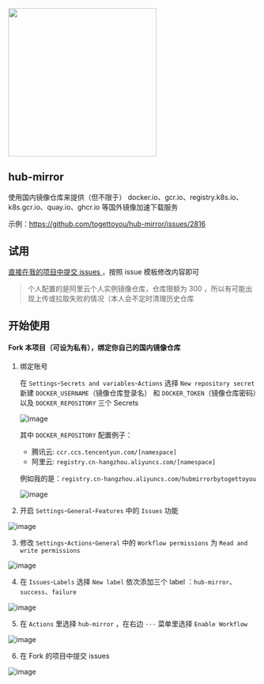 <img src="https://user-images.githubusercontent.com/55381228/221747734-13783ce6-1969-4c10-acd6-833f5046aa85.png" width="300px">

## hub-mirror

使用国内镜像仓库来提供（但不限于） docker.io、gcr.io、registry.k8s.io、k8s.gcr.io、quay.io、ghcr.io 等国外镜像加速下载服务

示例：https://github.com/togettoyou/hub-mirror/issues/2816

## 试用

[直接在我的项目中提交 issues ](https://github.com/togettoyou/hub-mirror/issues/new/choose)，按照 issue 模板修改内容即可

> 个人配置的是阿里云个人实例镜像仓库，仓库限额为 300 ，所以有可能出现上传或拉取失败的情况（本人会不定时清理历史仓库

## 开始使用

#### Fork 本项目（可设为私有），绑定你自己的国内镜像仓库

1. 绑定账号

   在 `Settings`-`Secrets and variables`-`Actions` 选择 `New repository secret` 新建 `DOCKER_USERNAME`（镜像仓库登录名）
   和 `DOCKER_TOKEN`（镜像仓库密码）以及 `DOCKER_REPOSITORY` 三个 Secrets

   ![image](https://github.com/user-attachments/assets/13010521-13b2-4c55-83d6-50956e039434)

   其中 `DOCKER_REPOSITORY` 配置例子：

   - 腾讯云: `ccr.ccs.tencentyun.com/[namespace]`
   - 阿里云: `registry.cn-hangzhou.aliyuncs.com/[namespace]`

   例如我的是：`registry.cn-hangzhou.aliyuncs.com/hubmirrorbytogettoyou`

   ![image](https://github.com/user-attachments/assets/5af044b7-f62e-401c-976f-a8556964b995)

2. 开启 `Settings`-`General`-`Features` 中的 `Issues` 功能

![image](https://github.com/user-attachments/assets/f981a0b9-b164-4582-8f5e-46d8cbe41bae)

3. 修改 `Settings`-`Actions`-`General` 中的 `Workflow permissions` 为 `Read and write permissions`

![image](https://github.com/user-attachments/assets/9f556ced-d134-41f7-b47e-fa95c10db08a)

4. 在 `Issues`-`Labels` 选择 `New label` 依次添加三个 label ：`hub-mirror`、`success`、`failure`

![image](https://github.com/user-attachments/assets/b03db5eb-2401-49ce-ad12-515969dec27d)

5. 在 `Actions` 里选择 `hub-mirror` ，在右边 `···` 菜单里选择 `Enable Workflow`

![image](https://github.com/user-attachments/assets/0709ac59-a731-4266-826e-0c619e933853)

6. 在 Fork 的项目中提交 issues

![image](https://github.com/user-attachments/assets/c0357521-6dd0-4f13-8a99-bccdf1314ab8)
